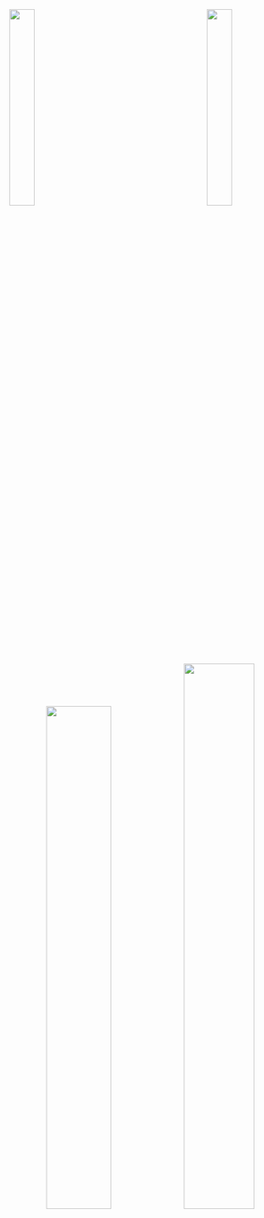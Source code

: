 
<img width="30%" align="left" src="https://user-images.githubusercontent.com/78869471/227021864-22267dbb-5959-40fb-af70-8237e3ad97d8.gif">
 <img width="30%" align="right" src="https://user-images.githubusercontent.com/78869471/227023710-6482fc4a-0d63-46ce-af27-23b519ed2eba.gif">
<br>
<p align="center">
    <a href="https://leetcode.com/cvet-anov/"><img width="48%" src="https://leetcode.card.workers.dev/cvet-anov?theme=dark&font=baloo&extension=null"></a>
    <a href="https://github.com/cvet-anov"><img width="50%" src="https://github-readme-stats.vercel.app/api/top-langs/?username=cvet-anov&theme=dark&hide=html,css,cmake&layout=compact&langs_count=5&bg_color=101010&hide_title=true"></a>
</p>

